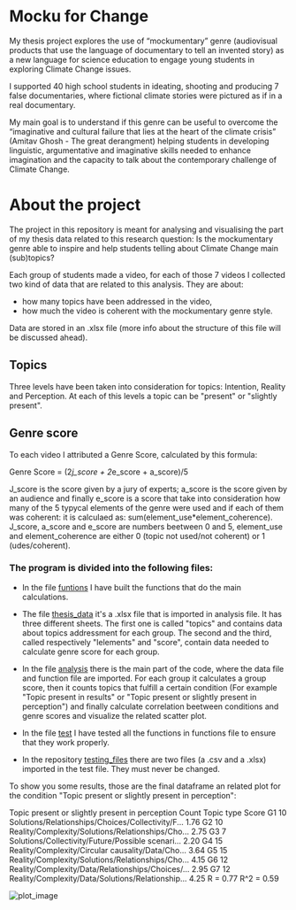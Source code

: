 # Mocku for Change

My thesis project explores the use of “mockumentary” genre (audiovisual products that use the language of documentary to tell an invented story) as a new language for science education to engage young students in exploring Climate Change issues. 

I supported 40 high school students in ideating, shooting and producing 7 false documentaries, where fictional climate stories were pictured as if in a real documentary.

My main goal is to understand if this genre can be useful to overcome the “imaginative and cultural failure that lies at the heart of the climate crisis” (Amitav Ghosh - The great derangment) helping students in developing linguistic, argumentative and imaginative skills needed to enhance imagination and the capacity to talk about the contemporary challenge of Climate Change.

# About the project

The project in this repository is meant for analysing and visualising the part of my thesis data related to this research question:
Is the mockumentary genre able to inspire and help students telling about Climate Change main (sub)topics?

Each group of students made a video, for each of those 7 videos I collected two kind of data that are related to this analysis. They are about:

- how many topics have been addressed in the video,
- how much the video is coherent with the mockumentary genre style.

Data are stored in an .xlsx file (more info about the structure of this file will be discussed ahead).

## Topics

Three levels have been taken into consideration for topics: Intention, Reality and Perception. At each of this levels a topic can be "present" or "slightly present".  

## Genre score

To each video I attributed a Genre Score, calculated by this formula:

Genre Score = (2*j_score + 2*e_score + a_score)/5

J_score is the score given by a jury of experts; a_score is the score given by an audience and finally e_score is a score that take into consideration how many of the 5 typycal elements of the genre were used and if each of them was coherent: it is calculaed as: sum(element_use*element_coherence). J_score, a_score and e_score are numbers beetween 0 and 5, element_use and element_coherence are either 0 (topic not used/not coherent) or 1 (udes/coherent).

### The program is divided into the following files:

- In the file [funtions](https://github.com/EmmaDOrto/Mocku_for_change/blob/main/functions.py) I have built the functions that do the main calculations.

- The file [thesis_data](https://github.com/EmmaDOrto/Mocku_for_change/blob/main/thesis_data.xlsx) it's a .xlsx file that is imported in analysis file. It has three different sheets. The first one is called "topics" and contains data about topics addressment for each group. The second and the third, called respectively "lelements" and "score", contain data needed to calculate genre score for each group. 

- In the file [analysis](https://github.com/EmmaDOrto/Mocku_for_change/blob/main/analysis.py) there is the main part of the code, where the data file and function file are imported. For each group it calculates a group score, then it counts topics that fulfill a certain condition (For example "Topic present in results" or "Topic present or slightly present in perception") and finally calculate correlation beetween conditions and genre scores and visualize the related scatter plot.

- In the file [test](https://github.com/EmmaDOrto/Mocku_for_change/blob/main/test.py) I have tested all the functions in functions file to ensure that they work properly.

- In the repository [testing_files](https://github.com/EmmaDOrto/Mocku_for_change/tree/main/testing_files) there are two files (a .csv and a .xlsx) imported in the test file. They must never be changed.

To show you some results, those are the final dataframe an related plot for the condition "Topic present or slightly present in perception": 


Topic present or slightly present in perception
    Count                                         Topic type  Score
G1     10  Solutions/Relationships/Choices/Collectivity/F...   1.76
G2     10  Reality/Complexity/Solutions/Relationships/Cho...   2.75
G3      7  Solutions/Collectivity/Future/Possible scenari...   2.20
G4     15  Reality/Complexity/Circular causality/Data/Cho...   3.64
G5     15  Reality/Complexity/Solutions/Relationships/Cho...   4.15
G6     12  Reality/Complexity/Data/Relationships/Choices/...   2.95
G7     12  Reality/Complexity/Data/Solutions/Relationship...   4.25
R =  0.77
R^2 =  0.59


![plot_image](https://github.com/EmmaDOrto/Mocku_for_change_data_analisys/blob/main/plot_image.png)